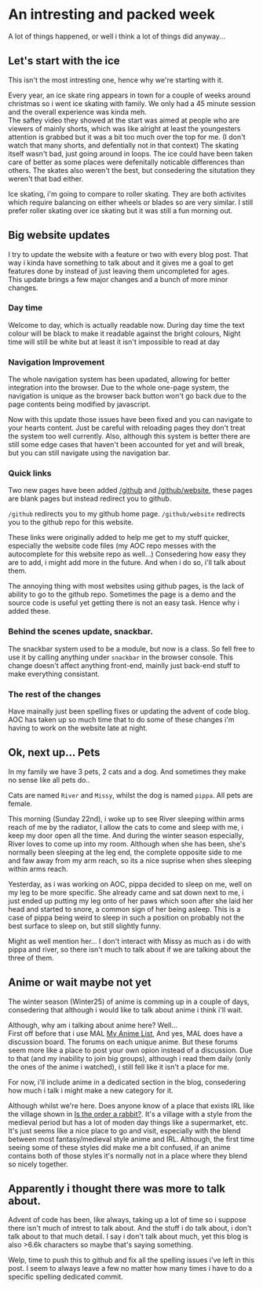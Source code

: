 # An intresting and packed week
A lot of things happened, or well i think a lot of things did anyway...

## Let's start with the ice
This isn't the most intresting one, hence why we're starting with it.

Every year, an ice skate ring appears in town for a couple of weeks around christmas so i went ice skating with family. We only had a 45 minute session and the overall experience was kinda meh. <br>
The saftey video they showed at the start was aimed at people who are viewers of mainly shorts, which was like alright at least the youngesters attention is grabbed but it was a bit too much over the top for me.
(I don't watch that many shorts, and defentially not in that context)
The skating itself wasn't bad, just going around in loops. The ice could have been taken care of better as some places were defenitally noticable differences than others.
The skates also weren't the best, but consedering the situtation they weren't that bad either.

Ice skating, i'm going to compare to roller skating. They are both activites which require balancing on either wheels or blades so are very similar. I still prefer roller skating over ice skating but it was still a fun morning out.

## Big website updates
I try to update the website with a feature or two with every blog post. That way i kinda have something to talk about and it gives me a goal to get features done by instead of just leaving them uncompleted for ages. <br>
This update brings a few major changes and a bunch of more minor changes.

### Day time
Welcome to day, which is actually readable now. During day time the text colour will be black to make it readable against the bright colours, Night time will still be white but at least it isn't impossible to read at day

### Navigation Improvement
The whole navigation system has been upadated, allowing for better integration into the browser.
Due to the whole one-page system, the navigation is unique as the browser back button won't go back due to the page contents being modified by javascript.

Now with this update those issues have been fixed and you can navigate to your hearts content. Just be careful with reloading pages they don't treat the system too well currently.
Also, although this system is better there are still some edge cases that haven't been accounted for yet and will break, but you can still navigate using the navigation bar.

### Quick links
Two new pages have been added [/github](github/index.html) and [/github/website](github/website/index.html), these pages are blank pages but instead redirect you to github.

`/github` redirects you to my github home page.
`/github/website` redirects you to the github repo for this website.

These links were originally added to help me get to my stuff quicker, especially the website code files (my AOC repo messes with the autocomplete for this website repo as well...)
Consedering how easy they are to add, i might add more in the future. And when i do so, i'll talk about them.

The annoying thing with most websites using github pages, is the lack of ability to go to the github repo. Sometimes the page is a demo and the source code is useful yet getting there is not an easy task. Hence why i added these.

### Behind the scenes update, snackbar.
The snackbar system used to be a module, but now is a class. So fell free to use it by calling anything under `snackbar` in the browser console.
This change doesn't affect anything front-end, mainlly just back-end stuff to make everything consistant.

### The rest of the changes
Have mainally just been spelling fixes or updating the advent of code blog. AOC has taken up so much time that to do some of these changes i'm having to work on the website late at night.

## Ok, next up... Pets
In my family we have 3 pets, 2 cats and a dog. And sometimes they make no sense like all pets do..

Cats are named `River` and `Missy`, whilst the dog is named `pippa`. All pets are female.

This morning (Sunday 22nd), i woke up to see River sleeping within arms reach of me by the radiator, I allow the cats to come and sleep with me, i keep my door open all the time. And during the winter season especially, River loves to come up into my room.
Although when she has been, she's normally been sleeping at the leg end, the complete opposite side to me and faw away from my arm reach, so its a nice suprise when shes sleeping within arms reach.

Yesterday, as i was working on AOC, pippa decided to sleep on me, well on my leg to be more specific. She already came and sat down next to me, i just ended up putting my leg onto of her paws which soon after she laid her head and started to snore,
a common sign of her being asleep. This is a case of pippa being weird to sleep in such a position on probably not the best surface to sleep on, but still slightly funny.

Might as well mention her... I don't interact with Missy as much as i do with pippa and river, so there isn't much to talk about if we are talking about the three of them.

## Anime or wait maybe not yet
The winter season (Winter25) of anime is comming up in a couple of days, consedering that although i would like to talk about anime i think i'll wait.

Although, why am i talking about anime here? Well...<br>
First off before that i use MAL [My Anime List](https://myanimelist.net/profile/dragmine), And yes, MAL does have a discussion board. The forums on each unique anime. But these forums seem more like a place to post your own opion instead of a discussion.
Due to that (and my inability to join big groups), although i read them daily (only the ones of the anime i watched), i still fell like it isn't a place for me.

For now, i'll include anime in a dedicated section in the blog, consedering how much i talk i might make a new category for it.

Although whilst we're here. Does anyone know of a place that exists IRL like the village shown in [Is the order a rabbit?](https://myanimelist.net/anime/21273/Gochuumon_wa_Usagi_desu_ka). It's a village with a style from the medieval period but has a lot of
moden day things like a supermarket, etc. It's just seems like a nice place to go and visit, especially with the blend between most fantasy/medieval style anime and IRL. Although, the first time seeing some of these styles did make me a bit confused,
if an anime contains both of those styles it's normally not in a place where they blend so nicely together.

## Apparently i thought there was more to talk about.
Advent of code has been, like always, taking up a lot of time so i suppose there isn't much of intrest to talk about. And the stuff i do talk about, i don't talk about to that much detail. I say i don't talk about much, yet this blog is also >6.6k characters
so maybe that's saying something.

Welp, time to push this to github and fix all the spelling issues i've left in this post. I seem to always leave a few no matter how many times i have to do a specific spelling dedicated commit.
